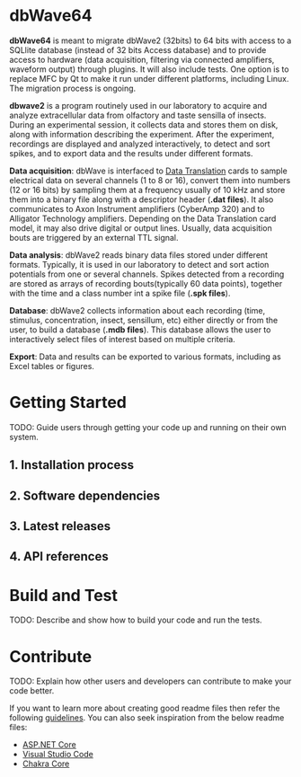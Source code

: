 # dbWave64

**dbWave64** is meant  to migrate dbWave2 (32bits) to 64 bits with access to a SQLlite database (instead of 32 bits Access database) and to provide access to hardware (data acquisition, filtering via connected amplifiers, waveform output) through plugins. It will also include tests. One option is to replace MFC by Qt to make it run under different platforms, including Linux. The migration process is ongoing.  

**dbwave2** is a program routinely used in our laboratory to acquire and analyze extracellular data from olfactory and taste sensilla of insects. 
During an experimental session, it collects data and stores them on disk, along with information describing the experiment.
After the experiment, recordings are displayed and analyzed interactively, to detect and sort spikes, and to export data and the results under different formats. 

**Data acquisition**: dbWave is interfaced to [Data Translation](http://www.datatranslation.eu/) cards to sample electrical data on several channels (1 to 8 or 16), convert them into numbers (12 or 16 bits) by sampling them at a frequency usually of 10 kHz and store them into a binary file along with a descriptor header (**.dat files**).
It also communicates to Axon Instrument amplifiers (CyberAmp 320) and to Alligator Technology amplifiers.
Depending on the Data Translation card model, it may also drive digital or output lines. 
Usually, data acquisition bouts are triggered by an external TTL signal.

**Data analysis**: dbWave2 reads binary data files stored under different formats.
Typically, it is used in our laboratory to detect and sort action potentials from one or several channels.
Spikes detected from a recording are stored as arrays of recording bouts(typically 60 data points), together with the time and a class number int a spike file (**.spk files**).

**Database**: dbWave2 collects information about each recording (time, stimulus, concentration, insect, sensillum, etc) either directly or from the user, to build a database (**.mdb files**). 
This database allows the user to interactively select files of interest based on multiple criteria.

**Export**: Data and results can be exported to various formats, including as Excel tables or figures. 


# Getting Started
TODO: Guide users through getting your code up and running on their own system. 
## 1.	Installation process
## 2.	Software dependencies
## 3.	Latest releases
## 4.	API references

# Build and Test
TODO: Describe and show how to build your code and run the tests. 

# Contribute
TODO: Explain how other users and developers can contribute to make your code better. 

If you want to learn more about creating good readme files then refer the following [guidelines](https://www.visualstudio.com/en-us/docs/git/create-a-readme). You can also seek inspiration from the below readme files:
- [ASP.NET Core](https://github.com/aspnet/Home)
- [Visual Studio Code](https://github.com/Microsoft/vscode)
- [Chakra Core](https://github.com/Microsoft/ChakraCore)
